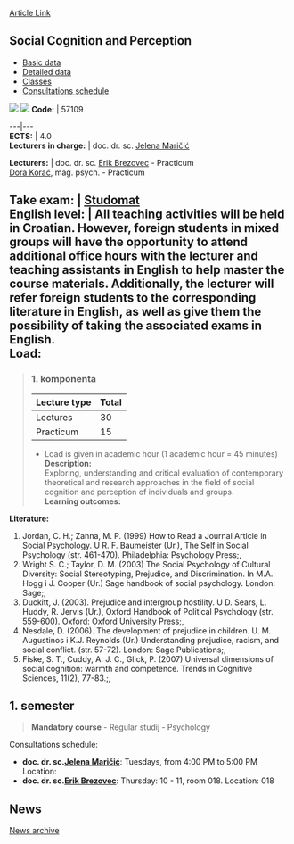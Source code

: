 [Article Link](https://www.fhs.hr/en/course/scap)

## Social Cognition and Perception
  * [Basic data](https://www.fhs.hr/en/course/scap#v1id-523831_382607_1_0 "Basic data")
  * [Detailed data](https://www.fhs.hr/en/course/scap#v1id-523831_382607_1_1 "Detailed data")
  * [Classes](https://www.fhs.hr/en/course/scap#v1id-523831_382607_1_2 "Classes")
  * [Consultations schedule](https://www.fhs.hr/en/course/scap#v1id-523831_382607_1_3 "Consultations schedule")


[![](https://www.fhs.hr/img/flags/gif/hr.gif)](https://www.fhs.hr/predmet/ssp) [![](https://www.fhs.hr/img/flags/gif/gb.gif)](https://www.fhs.hr/en/course/scap)
**Code:** |  57109  
  
---|---  
**ECTS:** |  4.0   
**Lecturers in charge:** |  doc. dr. sc. [Jelena Maričić](https://www.fhs.hr/staff/jelena.maricic)   
  
**Lecturers:** |  doc. dr. sc. [Erik Brezovec](https://www.fhs.hr/djelatnik/erik.brezovec) - Practicum  
[Dora Korać](https://www.fhs.hr/djelatnik/dora.korac), mag. psych. - Practicum  
  
**Take exam:** |  [Studomat](http://www.isvu.hr/studomat)  
**English level:** |  All teaching activities will be held in Croatian. However, foreign students in mixed groups will have the opportunity to attend additional office hours with the lecturer and teaching assistants in English to help master the course materials. Additionally, the lecturer will refer foreign students to the corresponding literature in English, as well as give them the possibility of taking the associated exams in English.   
**Load:**  
---  
> ### 1. komponenta
> | Lecture type | Total  
> ---|---  
> Lectures | 30  
> Practicum | 15  
> * Load is given in academic hour (1 academic hour = 45 minutes)   
**Description:**  
> Exploring, understanding and critical evaluation of contemporary theoretical and research approaches in the field of social cognition and perception of individuals and groups.  
**Learning outcomes:**  

  
**Literature:**  
  1. Jordan, C. H.; Zanna, M. P. (1999) How to Read a Journal Article in Social Psychology. U R. F. Baumeister (Ur.), The Self in Social Psychology (str. 461-470). Philadelphia: Psychology Press;, 
  2. Wright S. C.; Taylor, D. M. (2003) The Social Psychology of Cultural Diversity: Social Stereotyping, Prejudice, and Discrimination. In M.A. Hogg i J. Cooper (Ur.) Sage handbook of social psychology. London: Sage;, 
  3. Duckitt, J. (2003). Prejudice and intergroup hostility. U D. Sears, L. Huddy, R. Jervis (Ur.), Oxford Handbook of Political Psychology (str. 559-600). Oxford: Oxford University Press;, 
  4. Nesdale, D. (2006). The development of prejudice in children. U. M. Augustinos i K.J. Reynolds (Ur.) Understanding prejudice, racism, and social conflict. (str. 57-72). London: Sage Publications;, 
  5. Fiske, S. T., Cuddy, A. J. C., Glick, P. (2007) Universal dimensions of social cognition: warmth and competence. Trends in Cognitive Sciences, 11(2), 77-83.;, 

  
**1. semester**  
---  
> **Mandatory course** - Regular studij - Psychology  
>   
Consultations schedule: 
  * **doc. dr. sc.[Jelena Maričić](https://www.fhs.hr/staff/jelena.maricic)**: 
Tuesdays, from 4:00 PM to 5:00 PM
Location: 
  * **doc. dr. sc.[Erik Brezovec](https://www.fhs.hr/djelatnik/erik.brezovec)**: 
Thursday: 10 - 11, room 018.
Location: 018 


## News
[News archive](https://www.fhs.hr/en/course/scap?@=20px4#news_84062 "News archive")
